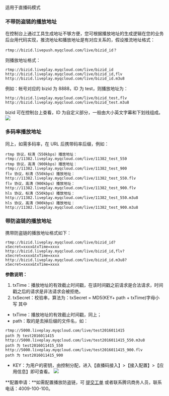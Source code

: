 适用于直播码模式

### 不带防盗链的播放地址
在控制台上通过工具生成地址不够方便，您可根据播放地址的生成逻辑在您的业务后台用代码实现，推流地址和播放地址是有对应关系的，假设推流地址格式：
```
rtmp://bizid.livepush.myqcloud.com/live/bizid_id？
```
则播放地址格式：
```
rtmp://bizid.liveplay.myqcloud.com/live/bizid_id
http://bizid.liveplay.myqcloud.com/live/bizid_id,flv
http://bizid.liveplay.myqcloud.com/live/bizid_id.m3u8
```

例如：帐号对应的 bizid 为 8888，ID 为 test，则播放地址为：
```rtmp://bizid.liveplay.myqcloud.com/live/bizid_test
http://bizid.liveplay.myqcloud.com/live/bizid_test,flv
http://bizid.liveplay.myqcloud.com/live/bizid_test.m3u8
```

bizid 可在控制台上查看，ID 为自定义部分，一般由大小英文字幕和下划线组成。
![](http://imgcache.tcecqpoc.fsphere.cn/image/mc.qcloudimg.com/static/img/0a59cfb3247a2e14def0b03adad64595/image.png)

### 多码率播放地址

同上，如需多码率，在 URL 后携带码率后缀，例如：
```
rtmp 协议，标清（550kbps）播放地址：rtmp://11382.liveplay.myqcloud.com/live/11382_test_550
rtmp 协议，高清（900kbps）播放地址：rtmp://11382.liveplay.myqcloud.com/live/11382_test_900
flv 协议，标清（550kbps）播放地址： http://11382.liveplay.myqcloud.com/live/11382_test_550.flv
flv 协议，高清（900kbps）播放地址：http://11382.liveplay.myqcloud.com/live/11382_test_900.flv
hls 协议，标清（550kbps）播放地址：http://11382.liveplay.myqcloud.com/live/11382_test_550.m3u8
hls 协议，高清（900kbps）播放地址：http://11382.liveplay.myqcloud.com/live/11382_test_900.m3u8
```

### 带防盗链的播放地址
 
携带防盗链的播放地址格式如下：
 ```
rtmp://bizid.liveplay.myqcloud.com/live/bizid_id?xSecret=xxxx&txTime=xxxx
http://bizid.liveplay.myqcloud.com/live/bizid_id,flv?xSecret=xxxx&txTime=xxxx
http://bizid.liveplay.myqcloud.com/live/bizid_id.m3u8?xSecret=xxxx&txTime=xxxx
```
**参数说明：**
1. txTime：播放地址的有效截止时间戳，在该时间戳之前请求是合法请求，时间戳之后的请求是非法请求会被拒绝。
2. txSecret：校验串，算法为：txSecret = MD5(KEY+ path + txTime)字母小写
其中
 * txTime：播放地址的有效截止时间戳，同上；
 * path：取的是去掉后缀的文件名，如：
```
rtmp://5000.liveplay.myqcloud.com/live/test2016011415               path 为 test2016011415
http://5000.liveplay.myqcloud.com/live/test2016011415_550.m3u8      path 为 test2016011415_550
http://5000.liveplay.myqcloud.com/live/test2016011415_900.flv       path 为 test2016011415_900
```
 * KEY：为用户的密钥，由控制分配，进入【直播码接入】>【接入配置】>【应用信息】即可查看。
![](http://imgcache.tcecqpoc.fsphere.cn/image/mc.qcloudimg.com/static/img/e5c61fc0b7650d35b462a38080432195/image.png)


**配置申请：**如需配置播放防盗链，可 [提交工单](http://console.tce.fsphere.cn/workorder/category) 或者联系腾讯商务人员，联系电话：4009-100-100。
